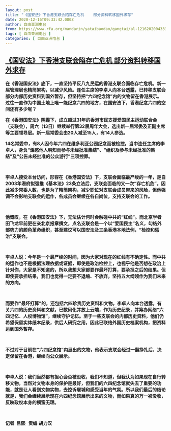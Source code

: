 ```yaml
---
layout: post
title: "《国安法》下香港支联会陷存亡危机    部分资料转移国外求存"
date: 2020-12-16T09:33:42.000Z
author: 自由亚洲电台
from: https://www.rfa.org/mandarin/yataibaodao/gangtai/al-12162020043331.html
tags: [ 自由亚洲电台 ]
categories: [ 自由亚洲电台 ]
---
```

<!--1608111222000-->
[《国安法》下香港支联会陷存亡危机    部分资料转移国外求存](https://www.rfa.org/mandarin/yataibaodao/gangtai/al-12162020043331.html)
------

<div>
<p><strong>在《香港国安法》底下，一直坚持平反八九民运的香港支联会面临存亡危机。新一届管理层也精简架构，以减少风险。连任主席的李卓人向本台透露，已转移支联会部分内部历史资料到国外暂存，但坚持把“六四纪念馆”内的文物留在香港展示。过往一直作为中国土地上唯一能纪念六四的地方，在国安法下，香港纪念六四的空间还有多少呢？</strong><strong> </strong></p><p><strong>在《香港国安法》阴霾下，成立超过</strong><strong>31</strong><strong>年的香港市民支援爱国民主运动联合会（支联会），周六（</strong><strong>13</strong><strong>日）继续举行第</strong><strong>32</strong><strong>届周年大会，选出新一届常委及正副主席等主要领导层。新一届常委会由</strong><strong>20</strong><strong>人减至</strong><strong>15</strong><strong>人，有</strong><strong>14</strong><strong>人参选。</strong><strong> </strong></p><p><strong>14</strong><strong>名常委中，有</strong><strong>8</strong><strong>人因今年六四在维多利亚公园纪念而被检控。当中连任主席的李卓人，身负“煽惑他人明知而参与未经批准集结”、“组织及参与未经批准的集结”及“公告未经批准的公众游行”三项控罪。</strong></p><p><strong> </strong></p><p><strong>李卓人接受本台访问，形容在《香港国安法》下，支联会面临最严峻的一年，是自</strong><strong>2003</strong><strong>年港府拟强推《基本法》</strong><strong>23</strong><strong>条立法后，支联会面临的又一次“存亡机危”。因此减少常委人数，也是为了精简架构，减少职位对支联会成员带来的风险，但他强调不会影响支联会的运作，各成员会继续在各自岗位，支持支联会的工作。</strong></p><p><strong> </strong></p><p><strong>他慨叹，在《香港国安法》下，无法估计何时会触碰中共的“红线”。而北京学者田飞龙早前更在亲北京报章撰文，点名支联会是一个以“爱国民主”名义，勾结外部势力的颜色革命组织，甚至建议可以国安法及三条香港本地法例，“检控和惩治”支联会。</strong></p><p><strong> </strong></p><p><strong>李卓人说：今年是一个最严峻的时间，因为大家对现在的红线有不确定性。而中共的运作也不是根据法理依据或证据，即使是政治检控上，也视乎他是否想在政治上针对你，大家是不知道的，所以我想大家都要作最坏打算，要承担之后的结果。但即使要承担结果，我们也觉得一定要不退缩、不放弃，坚持五大纲领作为我们未来的方向。</strong></p><p><strong> </strong></p><p><strong>而要作“最坏打算”的，还包括六四珍贵历史资料和文物。李卓人向本台透露，有关六四的历史资料和文献，已数码化并放上云端，作为历史纪录，并筹办网络“六四记忆</strong><strong>．</strong><strong>人权博物馆”，继续守护记忆。至于一些支联会的内部历史资料，他们仍希望保留实体纸本纪录，供后人研究之用，因此已联络外国历史档案机构，把资料运到国外暂存。</strong></p><p><strong> </strong></p><p><strong>不过对于目前在“六四纪念馆”内展出的文物，他表示支联会经过一翻挣扎后，决定保留在香港，继续向公众展示。</strong></p><p><strong> </strong></p><p><strong>李卓人说：我们当然都有担心会否被没收，我们不知道，但我认为如果现在自行转移文物，当然对文物本身的保护是最好，但我们的六四纪念馆就失去了重要的功能，就是让人看到文物实物，去控诉屠城和感受当年的气氛。所以我们最后的结论就是，我们会继续展示现在六四纪念馆展示出来的文物，而如果真的万一被没收，反映政权本身的横蛮无理。</strong></p><p><strong> </strong></p><p><strong>记者</strong><strong>  </strong><strong>吕熙</strong><strong>   </strong><strong>责编</strong> <strong>胡力汉</strong></p><p><strong> </strong></p><p><strong> </strong></p>
</div>
